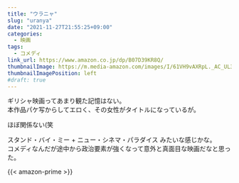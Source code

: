 ```yaml
---
title: "ウラニャ"
slug: "uranya"
date: "2021-11-27T21:55:25+09:00"
categories:
  - 映画
tags:
  - コメディ
link_url: https://www.amazon.co.jp/dp/B07D39KR8Q/
thumbnailImage: https://m.media-amazon.com/images/I/61VH9vAXRpL._AC_UL320_.jpg
thumbnailImagePosition: left
#draft: true
---
```

ギリシャ映画ってあまり観た記憶はない。  
本作品パケ写からしてエロく、その女性がタイトルになっているが。
<!--more-->
ほぼ関係ない(笑

スタンド・バイ・ミー + ニュー・シネマ・パラダイス みたいな感じかな。  
コメディなんだが途中から政治要素が強くなって意外と真面目な映画だなと思った。

{{< amazon-prime >}}
